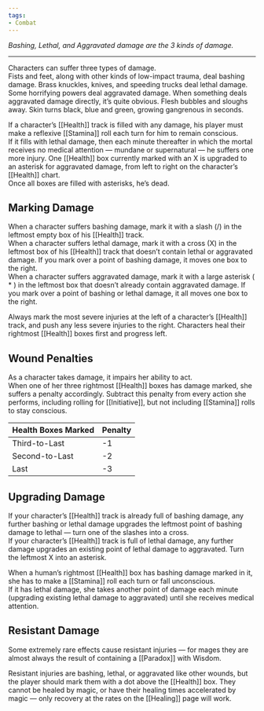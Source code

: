 ```yaml
---
tags:
- Combat
---
```


_Bashing, Lethal, and Aggravated damage are the 3 kinds of damage._

---

Characters can suffer three types of damage.\
Fists and feet, along with other kinds of low-impact trauma, deal bashing damage. Brass knuckles, knives, and speeding trucks deal lethal damage.\
Some horrifying powers deal aggravated damage. When something deals aggravated damage directly, it’s quite obvious. Flesh bubbles and sloughs away. Skin turns black, blue and green, growing gangrenous in seconds.

If a character’s [[Health]] track is filled with any damage, his player must make a reflexive [[Stamina]] roll each turn for him to remain conscious.\
If it fills with lethal damage, then each minute thereafter in which the mortal receives no medical attention — mundane or supernatural — he suffers one more injury. One [[Health]] box currently marked with an X is upgraded to an asterisk for aggravated damage, from left to right on the character’s [[Health]] chart.\
Once all boxes are filled with asterisks, he’s dead.

## Marking Damage

When a character suffers bashing damage, mark it with a slash (/) in the leftmost empty box of his [[Health]] track.\
When a character suffers lethal damage, mark it with a cross (X) in the leftmost box of his [[Health]] track that doesn’t contain lethal or aggravated damage. If you mark over a point of bashing damage, it moves one box to the right.\
When a character suffers aggravated damage, mark it with a large asterisk ( * ) in the leftmost box that doesn’t already contain aggravated damage. If you mark over a point of bashing or lethal damage, it all moves one box to the right.

Always mark the most severe injuries at the left of a character’s [[Health]] track, and push any less severe injuries to the right. Characters heal their rightmost [[Health]] boxes first and progress left.

## Wound Penalties

As a character takes damage, it impairs her ability to act.\
When one of her three rightmost [[Health]] boxes has damage marked, she suffers a penalty accordingly. Subtract this penalty from every action she performs, including rolling for [[Initiative]], but not including [[Stamina]] rolls to stay conscious.

| Health Boxes Marked | Penalty |
| ------------------- | ------- |
| Third-to-Last       | -1      |
| Second-to-Last      | -2      |
| Last                | -3      |

## Upgrading Damage

If your character’s [[Health]] track is already full of bashing damage, any further bashing or lethal damage upgrades the leftmost point of bashing damage to lethal — turn one of the slashes into a cross.\
If your character’s [[Health]] track is full of lethal damage, any further damage upgrades an existing point of lethal damage to aggravated. Turn the leftmost X into an asterisk.

When a human’s rightmost [[Health]] box has bashing damage marked in it, she has to make a [[Stamina]] roll each turn or fall unconscious.\
If it has lethal damage, she takes another point of damage each minute (upgrading existing lethal damage to aggravated) until she receives medical attention.

## Resistant Damage

Some extremely rare effects cause resistant injuries — for mages they are almost always the result of containing a [[Paradox]] with Wisdom.

Resistant injuries are bashing, lethal, or aggravated like other wounds, but the player should mark them with a dot above the [[Health]] box. They cannot be healed by magic, or have their healing times accelerated by magic — only recovery at the rates on the [[Healing]] page will work.
